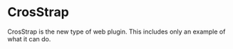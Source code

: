 # CrosStrap
CrosStrap is the new type of web plugin. This includes only an example of what it can do.
